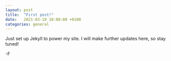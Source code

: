 ```yaml
---
layout: post
title:  "First post!"
date:   2021-03-10 10:00:00 +0100
categories: general
---
```


Just set up Jekyll to power my site. I will make further updates here, so stay tuned!

-F

